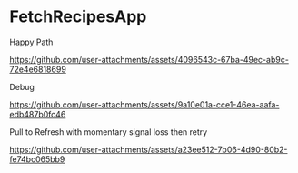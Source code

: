 # FetchRecipesApp

 

Happy Path

https://github.com/user-attachments/assets/4096543c-67ba-49ec-ab9c-72e4e6818699

Debug

https://github.com/user-attachments/assets/9a10e01a-cce1-46ea-aafa-edb487b0fc46

Pull to Refresh with momentary signal loss then retry

https://github.com/user-attachments/assets/a23ee512-7b06-4d90-80b2-fe74bc065bb9

